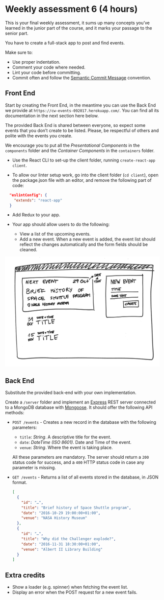 # Weekly assessment 6 (4 hours)

This is your final weekly assessment, it sums up many concepts you’ve learned in the junior part of the course, and it marks your passage to the senior part.

You have to create a full-stack app to post and find events.

Make sure to:

- Use proper indentation.
- Comment your code where needed.
- Lint your code before committing.
- Commit often and follow the [Semantic Commit Message](https://seesparkbox.com/foundry/semantic_commit_messages) convention.

## Front End

Start by creating the Front End, in the meantime you can use the Back End we provide at `https://cw-events-092017.herokuapp.com/`. You can find all its documentation in the next section here below.

The provided Back End is shared between everyone, so expect some events that you don’t create to be listed. Please, be respectful of others and polite with the events you create.

We encourage you to put all the *Presentational Components* in the `components` folder and the *Container Components* in the `containers` folder.

- Use the React CLI to set-up the client folder, running `create-react-app client`.

- To allow our linter setup work, go into the client folder (`cd client`), open the package.json file with an editor, and remove the following part of code:

```json
  "eslintConfig": {  
    "extends": "react-app"
  }
```

- Add Redux to your app.

- Your app should allow users to do the following:

  - View a list of the upcoming events.
  - Add a new event. When a new event is added, the event list should reflect the changes automatically and the form fields should be cleaned.

![wireframe](readme-images/wireframe.png)

## Back End

Substitute the provided back-end with your own implementation.

Create a `/server` folder and implement an [Express](https://expressjs.com/) REST server connected to a MongoDB database with [Mongoose](http://mongoosejs.com/). It should offer the following API methods:

- `POST /events` - Creates a new record in the database with the following parameters:

  - `title`: *String*. A descriptive title for the event.
  - `date`: *DateTime (ISO 8601).* Date and Time of the event.
  - `venue`: *String*. Where the event is taking place.

  All these parameters are mandatory. The server should return a `200` status code for success, and a `400` HTTP status code in case any parameter is missing.

- `GET /events` - Returns a list of all events stored in the database, in JSON format. 

  ```json
  [
    {
      "id": "…",
      "title": "Brief history of Space Shuttle program",
      "date": "2016-10-29 19:00:00+01:00",
      "venue": "NASA History Museum"
    },
    {
      "id": "…",
      "title": "Why did the Challenger explode?",
      "date": "2016-11-31 18:30:00+01:00",
      "venue": "Albert II Library Building"
    }
  ]
  ```

## Extra credits

- Show a loader (e.g. spinner) when fetching the event list.
- Display an error when the POST request for a new event fails.